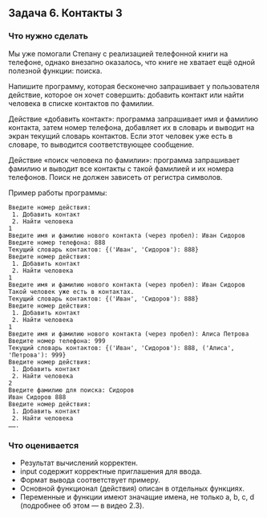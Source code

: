  ## Задача 6. Контакты 3
### Что нужно сделать
Мы уже помогали Степану с реализацией телефонной книги на телефоне, однако внезапно оказалось, что книге не хватает ещё одной полезной функции: поиска.

Напишите программу, которая бесконечно запрашивает у пользователя действие, которое он хочет совершить: добавить контакт или найти человека в списке контактов по фамилии. 

Действие «добавить контакт»: программа запрашивает имя и фамилию контакта, затем номер телефона, добавляет их в словарь и выводит на экран текущий словарь контактов. Если этот человек уже есть в словаре, то выводится соответствующее сообщение.

Действие «поиск человека по фамилии»: программа запрашивает фамилию и выводит все контакты с такой фамилией и их номера телефонов. Поиск не должен зависеть от регистра символов.

Пример работы программы:
```
Введите номер действия: 
 1. Добавить контакт 
 2. Найти человека 
1
Введите имя и фамилию нового контакта (через пробел): Иван Сидоров
Введите номер телефона: 888
Текущий словарь контактов: {('Иван', 'Сидоров'): 888}
Введите номер действия: 
 1. Добавить контакт 
 2. Найти человека 
1
Введите имя и фамилию нового контакта (через пробел): Иван Сидоров
Такой человек уже есть в контактах.
Текущий словарь контактов: {('Иван', 'Сидоров'): 888}
Введите номер действия: 
 1. Добавить контакт 
 2. Найти человека 
1
Введите имя и фамилию нового контакта (через пробел): Алиса Петрова
Введите номер телефона: 999
Текущий словарь контактов: {('Иван', 'Сидоров'): 888, ('Алиса', 'Петрова'): 999}
Введите номер действия: 
 1. Добавить контакт 
 2. Найти человека 
2
Введите фамилию для поиска: Сидоров
Иван Сидоров 888
Введите номер действия: 
 1. Добавить контакт 
 2. Найти человека 
…….
```
### Что оценивается
- Результат вычислений корректен.
- input содержит корректные приглашения для ввода. 
- Формат вывода соответствует примеру.
- Основной функционал (действия) описан в отдельных функциях.
- Переменные и функции имеют значащие имена, не только a, b, c, d (подробнее об этом — в видео 2.3).
